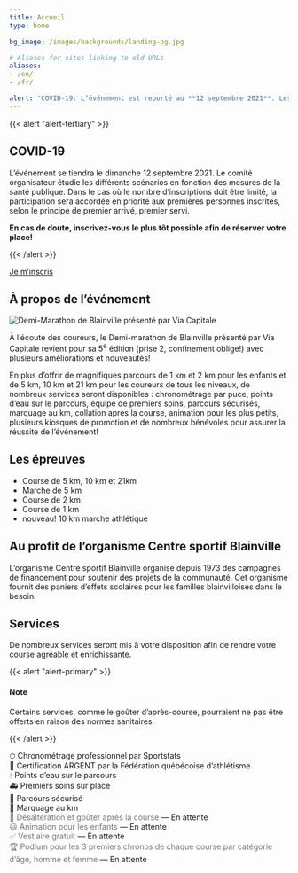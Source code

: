 ```yaml
---
title: Accueil
type: home

bg_image: /images/backgrounds/landing-bg.jpg

# Aliases for sites linking to old URLs
aliases:
- /en/
- /fr/

alert: "COVID-19: L’événement est reporté au **12 septembre 2021**. Les personnes inscrites recevront des instructions par courriel."
---
```


{{< alert "alert-tertiary" >}}

## COVID-19
L’événement se tiendra le dimanche 12 septembre 2021. Le comité organisateur étudie les différents scénarios en fonction des mesures de la santé publique.
Dans le cas où le nombre d’inscriptions doit être limité, la participation sera accordée en priorité aux premières personnes inscrites, selon le principe de premier arrivé, premier servi.

**En cas de doute, inscrivez-vous le plus tôt possible afin de réserver votre place!**

{{< /alert >}}

<a class="btn btn-block btn-secondary my-2" href="/inscription">Je m’inscris</a>

## À propos de l’événement

![Demi-Marathon de Blainville présenté par Via Capitale](/images/logo-large.png)

À l’écoute des coureurs, le Demi-marathon de Blainville présenté par Via Capitale revient pour sa 5<sup>e</sup> édition (prise 2, confinement oblige!) avec plusieurs améliorations et nouveautés!

En plus d’offrir de magnifiques parcours de 1 km et 2 km pour les enfants et de 5 km, 10 km et 21 km pour les coureurs de tous les niveaux, de nombreux services seront disponibles : chronométrage par puce, points d’eau sur le parcours, équipe de premiers soins, parcours sécurisés, marquage au km, collation après la course, animation pour les plus petits, plusieurs kiosques de promotion et de nombreux bénévoles pour assurer la réussite de l’événement!

## Les épreuves

- Course de 5 km, 10 km et 21km
- Marche de 5 km
- Course de 2 km
- Course de 1 km
- <span class="badge badge-primary text-uppercase small d-inline">nouveau!</span> 10 km marche athlétique

## Au profit de l’organisme Centre sportif Blainville

L’organisme Centre sportif Blainville organise depuis 1973 des campagnes de financement pour soutenir des projets de la communauté.
Cet organisme fournit des paniers d’effets scolaires pour les familles blainvilloises dans le besoin.

## Services

De nombreux services seront mis à votre disposition afin de rendre votre course agréable et enrichissante.

{{< alert "alert-primary" >}}

#### Note

Certains services, comme le goûter d’après-course, pourraient ne pas être offerts en raison des normes sanitaires.

{{< /alert >}}

⏱ Chronométrage professionnel par Sportstats  
🥈 Certification ARGENT par la Fédération québécoise d’athlétisme  
💧 Points d’eau sur le parcours  
🚑 Premiers soins sur place  
🚧 Parcours sécurisé  
🏁 Marquage au km  
<span style="opacity:0.6">🍎 Désaltération et goûter après la course</span> — En attente  
<span style="opacity:0.6">😃 Animation pour les enfants</span> — En attente  
<span style="opacity:0.6">✅ Vestiaire gratuit</span> — En attente  
<span style="opacity:0.6">🏆 Podium pour les 3 premiers chronos de chaque course par catégorie d’âge, homme et femme</span> — En attente

